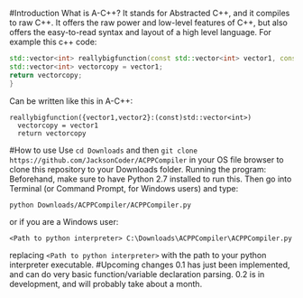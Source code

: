 #Introduction
What is A-C++? It stands for Abstracted C++, and it compiles to raw C++. It offers the raw power and low-level features of C++, but also offers the easy-to-read syntax and layout of a high level language. For example this c++ code:

```cpp
std::vector<int> reallybigfunction(const std::vector<int> vector1, const std::vector<int> vector2){
std::vector<int> vectorcopy = vector1;
return vectorcopy;
}
```
Can be written like this in A-C++:
```
reallybigfunction({vector1,vector2}:(const)std::vector<int>)
  vectorcopy = vector1
  return vectorcopy
```
#How to use
Use ```cd Downloads``` and then ```git clone https://github.com/JacksonCoder/ACPPCompiler``` in your OS file browser to clone this repository to your Downloads folder.
Running the program:
Beforehand, make sure to have Python 2.7 installed to run this. Then go into Terminal (or Command Prompt, for Windows users) and type:
```
python Downloads/ACPPCompiler/ACPPCompiler.py
```
or if you are a Windows user:
```
<Path to python interpreter> C:\Downloads\ACPPCompiler\ACPPCompiler.py
```
replacing ```<Path to python interpreter>``` with the path to your python interpreter executable.
#Upcoming changes
0.1 has just been implemented, and can do very basic function/variable declaration parsing.
0.2 is in development, and will probably take about a month.
